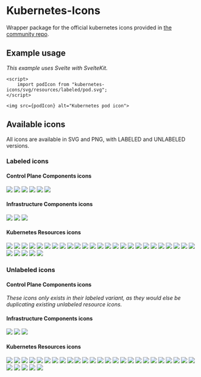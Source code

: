 # Kubernetes-Icons

Wrapper package for the official kubernetes icons provided in [the community repo](`https://github.com/kubernetes/community/tree/master/icons`).


## Example usage

_This example uses Svelte with SvelteKit._

```sveltehtml
<script>
    import podIcon from "kubernetes-icons/svg/resources/labeled/pod.svg";
</script>

<img src={podIcon} alt="Kubernetes pod icon">
```


## Available icons

All icons are available in SVG and PNG, with LABELED and UNLABELED versions.


### Labeled icons

#### Control Plane Components icons
![](./k8s-community/icons/png/control_plane_components/labeled/api-128.png)
![](./k8s-community/icons/png/control_plane_components/labeled/c-c-m-128.png)
![](./k8s-community/icons/png/control_plane_components/labeled/c-m-128.png)
![](./k8s-community/icons/png/control_plane_components/labeled/k-proxy-128.png)
![](./k8s-community/icons/png/control_plane_components/labeled/kubelet-128.png)
![](./k8s-community/icons/png/control_plane_components/labeled/sched-128.png)

#### Infrastructure Components icons
![](./k8s-community/icons/png/infrastructure_components/labeled/control-plane-128.png)
![](./k8s-community/icons/png/infrastructure_components/labeled/node-128.png)
![](./k8s-community/icons/png/infrastructure_components/labeled/etcd-128.png)

#### Kubernetes Resources icons
![](./k8s-community/icons/png/resources/labeled/c-role-128.png)
![](./k8s-community/icons/png/resources/labeled/cm-128.png)
![](./k8s-community/icons/png/resources/labeled/crb-128.png)
![](./k8s-community/icons/png/resources/labeled/crd-128.png)
![](./k8s-community/icons/png/resources/labeled/cronjob-128.png)
![](./k8s-community/icons/png/resources/labeled/deploy-128.png)
![](./k8s-community/icons/png/resources/labeled/ds-128.png)
![](./k8s-community/icons/png/resources/labeled/ep-128.png)
![](./k8s-community/icons/png/resources/labeled/group-128.png)
![](./k8s-community/icons/png/resources/labeled/hpa-128.png)
![](./k8s-community/icons/png/resources/labeled/ing-128.png)
![](./k8s-community/icons/png/resources/labeled/job-128.png)
![](./k8s-community/icons/png/resources/labeled/limits-128.png)
![](./k8s-community/icons/png/resources/labeled/netpol-128.png)
![](./k8s-community/icons/png/resources/labeled/ns-128.png)
![](./k8s-community/icons/png/resources/labeled/pod-128.png)
![](./k8s-community/icons/png/resources/labeled/psp-128.png)
![](./k8s-community/icons/png/resources/labeled/pv-128.png)
![](./k8s-community/icons/png/resources/labeled/pvc-128.png)
![](./k8s-community/icons/png/resources/labeled/quota-128.png)
![](./k8s-community/icons/png/resources/labeled/rb-128.png)
![](./k8s-community/icons/png/resources/labeled/role-128.png)
![](./k8s-community/icons/png/resources/labeled/rs-128.png)
![](./k8s-community/icons/png/resources/labeled/sa-128.png)
![](./k8s-community/icons/png/resources/labeled/sc-128.png)
![](./k8s-community/icons/png/resources/labeled/secret-128.png)
![](./k8s-community/icons/png/resources/labeled/sts-128.png)
![](./k8s-community/icons/png/resources/labeled/svc-128.png)
![](./k8s-community/icons/png/resources/labeled/user-128.png)
![](./k8s-community/icons/png/resources/labeled/vol-128.png)


### Unlabeled icons

#### Control Plane Components icons

_These icons only exists in their labeled variant, as they would else be duplicating existing unlabeled resource icons._

#### Infrastructure Components icons
![](./k8s-community/icons/png/infrastructure_components/unlabeled/control-plane-128.png)
![](./k8s-community/icons/png/infrastructure_components/unlabeled/node-128.png)
![](./k8s-community/icons/png/infrastructure_components/unlabeled/etcd-128.png)

#### Kubernetes Resources icons
![](./k8s-community/icons/png/resources/unlabeled/c-role-128.png)
![](./k8s-community/icons/png/resources/unlabeled/cm-128.png)
![](./k8s-community/icons/png/resources/unlabeled/crb-128.png)
![](./k8s-community/icons/png/resources/unlabeled/crd-128.png)
![](./k8s-community/icons/png/resources/unlabeled/cronjob-128.png)
![](./k8s-community/icons/png/resources/unlabeled/deploy-128.png)
![](./k8s-community/icons/png/resources/unlabeled/ds-128.png)
![](./k8s-community/icons/png/resources/unlabeled/ep-128.png)
![](./k8s-community/icons/png/resources/unlabeled/group-128.png)
![](./k8s-community/icons/png/resources/unlabeled/hpa-128.png)
![](./k8s-community/icons/png/resources/unlabeled/ing-128.png)
![](./k8s-community/icons/png/resources/unlabeled/job-128.png)
![](./k8s-community/icons/png/resources/unlabeled/limits-128.png)
![](./k8s-community/icons/png/resources/unlabeled/netpol-128.png)
![](./k8s-community/icons/png/resources/unlabeled/ns-128.png)
![](./k8s-community/icons/png/resources/unlabeled/pod-128.png)
![](./k8s-community/icons/png/resources/unlabeled/psp-128.png)
![](./k8s-community/icons/png/resources/unlabeled/pv-128.png)
![](./k8s-community/icons/png/resources/unlabeled/pvc-128.png)
![](./k8s-community/icons/png/resources/unlabeled/quota-128.png)
![](./k8s-community/icons/png/resources/unlabeled/rb-128.png)
![](./k8s-community/icons/png/resources/unlabeled/role-128.png)
![](./k8s-community/icons/png/resources/unlabeled/rs-128.png)
![](./k8s-community/icons/png/resources/unlabeled/sa-128.png)
![](./k8s-community/icons/png/resources/unlabeled/sc-128.png)
![](./k8s-community/icons/png/resources/unlabeled/secret-128.png)
![](./k8s-community/icons/png/resources/unlabeled/sts-128.png)
![](./k8s-community/icons/png/resources/unlabeled/svc-128.png)
![](./k8s-community/icons/png/resources/unlabeled/user-128.png)
![](./k8s-community/icons/png/resources/unlabeled/vol-128.png)
